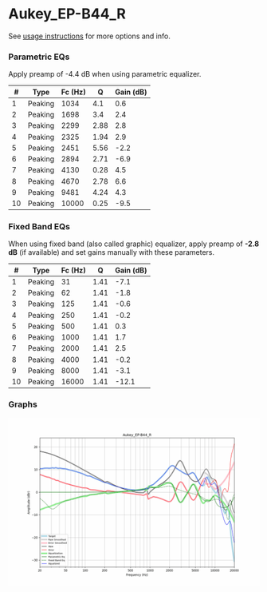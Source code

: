 # Aukey_EP-B44_R
See [usage instructions](https://github.com/jaakkopasanen/AutoEq#usage) for more options and info.

### Parametric EQs
Apply preamp of -4.4 dB when using parametric equalizer.

|   # | Type    |   Fc (Hz) |    Q |   Gain (dB) |
|-----|---------|-----------|------|-------------|
|   1 | Peaking |      1034 | 4.1  |         0.6 |
|   2 | Peaking |      1698 | 3.4  |         2.4 |
|   3 | Peaking |      2299 | 2.88 |         2.8 |
|   4 | Peaking |      2325 | 1.94 |         2.9 |
|   5 | Peaking |      2451 | 5.56 |        -2.2 |
|   6 | Peaking |      2894 | 2.71 |        -6.9 |
|   7 | Peaking |      4130 | 0.28 |         4.5 |
|   8 | Peaking |      4670 | 2.78 |         6.6 |
|   9 | Peaking |      9481 | 4.24 |         4.3 |
|  10 | Peaking |     10000 | 0.25 |        -9.5 |

### Fixed Band EQs
When using fixed band (also called graphic) equalizer, apply preamp of **-2.8 dB** (if available) and set gains manually with these parameters.

|   # | Type    |   Fc (Hz) |    Q |   Gain (dB) |
|-----|---------|-----------|------|-------------|
|   1 | Peaking |        31 | 1.41 |        -7.1 |
|   2 | Peaking |        62 | 1.41 |        -1.8 |
|   3 | Peaking |       125 | 1.41 |        -0.6 |
|   4 | Peaking |       250 | 1.41 |        -0.2 |
|   5 | Peaking |       500 | 1.41 |         0.3 |
|   6 | Peaking |      1000 | 1.41 |         1.7 |
|   7 | Peaking |      2000 | 1.41 |         2.5 |
|   8 | Peaking |      4000 | 1.41 |        -0.2 |
|   9 | Peaking |      8000 | 1.41 |        -3.1 |
|  10 | Peaking |     16000 | 1.41 |       -12.1 |

### Graphs
![](./Aukey_EP-B44_R.png)
